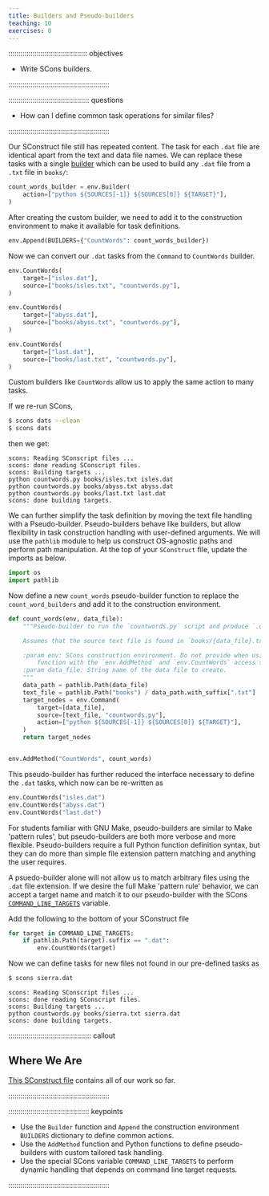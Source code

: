 ```yaml
---
title: Builders and Pseudo-builders
teaching: 10
exercises: 0
---
```


::::::::::::::::::::::::::::::::::::::: objectives

- Write SCons builders.

::::::::::::::::::::::::::::::::::::::::::::::::::

:::::::::::::::::::::::::::::::::::::::: questions

- How can I define common task operations for similar files?

::::::::::::::::::::::::::::::::::::::::::::::::::

Our SConstruct file still has repeated content. The task for each `.dat`
file are identical apart from the text and data file names. We can
replace these tasks with a single [builder](../learners/reference.md#builder) which can be used to
build any `.dat` file from a `.txt` file in `books/`:

```python
count_words_builder = env.Builder(
    action=["python ${SOURCES[-1]} ${SOURCES[0]} ${TARGET}"],
)
```

After creating the custom builder, we need to add it to the construction environment to make it
available for task definitions.

```python
env.Append(BUILDERS={"CountWords": count_words_builder})
```

Now we can convert our `.dat` tasks from the `Command` to `CountWords` builder.

```python
env.CountWords(
    target=["isles.dat"],
    source=["books/isles.txt", "countwords.py"],
)

env.CountWords(
    target=["abyss.dat"],
    source=["books/abyss.txt", "countwords.py"],
)

env.CountWords(
    target=["last.dat"],
    source=["books/last.txt", "countwords.py"],
)
```

Custom builders like `CountWords` allow us to apply the same action to many tasks.

If we re-run SCons,

```bash
$ scons dats --clean
$ scons dats
```

then we get:

```output
scons: Reading SConscript files ...
scons: done reading SConscript files.
scons: Building targets ...
python countwords.py books/isles.txt isles.dat
python countwords.py books/abyss.txt abyss.dat
python countwords.py books/last.txt last.dat
scons: done building targets.
```

We can further simplify the task definition by moving the text file handling with a Pseudo-builder.
Pseudo-builders behave like builders, but allow flexibility in task construction handling with
user-defined arguments. We will use the `pathlib` module to help us construct OS-agnostic paths and
perform path manipulation. At the top of your `SConstruct` file, update the imports as below.

```python
import os
import pathlib
```

Now define a new `count_words` pseudo-builder function to replace the `count_word_builders` and add
it to the construction environment.

```python
def count_words(env, data_file):
    """Pseudo-builder to run the `countwords.py` script and produce `.dat` target

    Assumes that the source text file is found in `books/{data_file}.txt`

    :param env: SCons construction environment. Do not provide when using this
        function with the `env.AddMethod` and `env.CountWords` access style.
    :param data_file: String name of the data file to create.
    """
    data_path = pathlib.Path(data_file)
    text_file = pathlib.Path("books") / data_path.with_suffix[".txt"]
    target_nodes = env.Command(
        target=[data_file],
        source=[text_file, "countwords.py"],
        action=["python ${SOURCES[-1]} ${SOURCES[0]} ${TARGET}"],
    )
    return target_nodes


env.AddMethod("CountWords", count_words)
```

This pseudo-builder has further reduced the interface necessary to define the `.dat` tasks, which
now can be re-written as

```python
env.CountWords("isles.dat")
env.CountWords("abyss.dat")
env.CountWords("last.dat")
```

For students familiar with GNU Make, pseudo-builders are similar to Make 'pattern rules', but
pseudo-builders are both more verbose and more flexible. Pseudo-builders require a full Python
function definition syntax, but they can do more than simple file extension pattern matching and
anything the user requires.

A psuedo-builder alone will not allow us to match arbitrary files using the `.dat` file extension.
If we desire the full Make 'pattern rule' behavior, we can accept a target name and match it to our
pseudo-builder with the SCons
[`COMMAND_LINE_TARGETS`](https://scons.org/doc/production/HTML/scons-user.html#sect-var-COMMAND-LINE-TARGETS)
variable.

Add the following to the bottom of your SConstruct file

```python
for target in COMMAND_LINE_TARGETS:
    if pathlib.Path(target).suffix == ".dat":
        env.CountWords(target)
```

Now we can define tasks for new files not found in our pre-defined tasks as

```bash
$ scons sierra.dat
```

```output
scons: Reading SConscript files ...
scons: done reading SConscript files.
scons: Building targets ...
python countwords.py books/sierra.txt sierra.dat
scons: done building targets.
```

:::::::::::::::::::::::::::::::::::::::::  callout

## Where We Are

[This SConstruct file](files/code/05-builders-patterns/SConstruct)
contains all of our work so far.


::::::::::::::::::::::::::::::::::::::::::::::::::

:::::::::::::::::::::::::::::::::::::::: keypoints

- Use the `Builder` function and `Append` the construction environment `BUILDERS` dictionary to
  define common actions.
- Use the `AddMethod` function and Python functions to define pseudo-builders with custom tailored
  task handling.
- Use the special SCons variable `COMMAND_LINE_TARGETS` to perform dynamic handling that
  depends on command line target requests.

::::::::::::::::::::::::::::::::::::::::::::::::::

